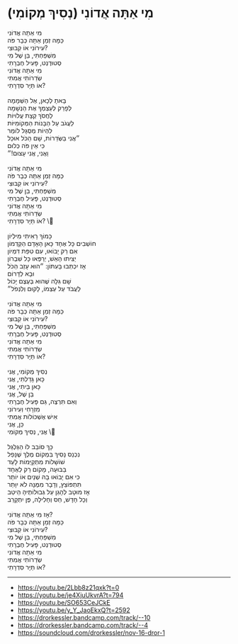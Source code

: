 # מִי אַתָּה אֲדוֹנִי (נְסִיךְ מְקוֹמִי)

מִי אַתָּה אֲדוֹנִי \
כַּמָּה זְמַן אַתָּה כְּבָר פֹּה \
עִירוֹנִי אוֹ קִבּוּצִי?\
מִשְׁפַּחְתִּי, בֵּן שֶׁל מִי\
סְטוּדֶנְט, פָּעִיל חֶבְרָתִי\
מִי אַתָּה אֲדוֹנִי \
שְׂדֵרוֹתִי אֲמִתִּי \
אוֹ תַּיָּר סִדְרָתִי?\
\
בָּאתָ לְכָאן, אֶל הַשְּׁמָמָה \
לְפָרֵק לְעַצְמְךָ אֶת הַנְּשָׁמָה \
לַחֲסֹךְ קְצָת עֲלוּיוֹת \
לַעֲגֹב עַל הַבָּנוֹת הַמְּקוֹמִיּוֹת \
לִהְיוֹת מְסֻגָּל לוֹמַר \
״אֲנִי בַּשְּׂדֵרוֹת, שָׁם הַכֹּל אוּכַל \
כִּי אֵין פֹּה כְּלוּם \
וַאֲנִי, אֲנִי עָצוּם!״ \
\
מִי אַתָּה אֲדוֹנִי \
כַּמָּה זְמַן אַתָּה כְּבָר פֹּה \
עִירוֹנִי אוֹ קִבּוּצִי?\
מִשְׁפַּחְתִּי, בֵּן שֶׁל מִי\
סְטוּדֶנְט, פָּעִיל חֶבְרָתִי\
מִי אַתָּה אֲדוֹנִי \
שְׂדֵרוֹתִי אֲמִתִּי \
אוֹ תַּיָּר סִדְרָתִי? \\
\
כָּמוֹךָ רָאִיתִי מִילְיוֹן \
חוֹשְׁבִים כָּל אֶחָד כָּאן הָאָדָם הַקַּדְמוֹן \
אִם רַק יָבוֹאוּ, עִם טִפַּת דִּמְיוֹן \
יַצִּיתוּ הָאֵשׁ, יְרַפְּאוּ כָּל שִׁבְרוֹן \
אָז יִכְתְּבוּ בָּעִתּוֹן: ״הוּא עָזַב הַכֹּל \
וּבָא לַדָּרוֹם\
שָׁם גִּלָּה שֶׁהוּא בְּעֶצֶם יָכוֹל \
לַעֲבֹד עַל עַצְמוֹ, לָקוּם וְלִנְפֹל״\
\
מִי אַתָּה אֲדוֹנִי \
כַּמָּה זְמַן אַתָּה כְּבָר פֹּה \
עִירוֹנִי אוֹ קִבּוּצִי?\
מִשְׁפַּחְתִּי, בֵּן שֶׁל מִי\
סְטוּדֶנְט, פָּעִיל חֶבְרָתִי\
מִי אַתָּה אֲדוֹנִי \
שְׂדֵרוֹתִי אֲמִתִּי \
אוֹ תַּיָּר סִדְרָתִי?\
\
נְסִיךְ מְקוֹמִי, אֲנִי \
כָּאן גָּדַלְתִּי, אֲנִי \
כָּאן בֵּיתִי, אֲנִי \
בֵּן שֶׁל, אֲנִי \
וְאִם תִּרְצֶה, גַּם פָּעִיל חֶבְרָתִי \
מִזְרָחִי וְעִירוֹנִי \
אִישׁ אֶשְׁכּוֹלוֹת אֲמִתִּי \
כֵּן, אֲנִי\
אֲנִי, נְסִיךְ מְקוֹמִי \\
\
כָּךְ סוֹבֵב לוֹ הַגַּלְגַּל \
נִכְנַס נָסִיךְ בִּמְקוֹם מֶלֶךְ שֶׁנָּפַל \
שׁוֹשָׁלוֹת מִתְקַיְּמוֹת לָעַד \
בַּבּוּעָה, מָקוֹם רַק לְאֶחָד \
כִּי אִם יָבוֹאוּ בָּהּ שְׁנַיִם אוֹ יוֹתֵר \
תִּתְפּוֹצֵץ, וְדָבָר מִמֶּנָּה לֹא יִוָּתֵר \
אָז מוּטָב לְהָגֵן עַל גְּבוּלוֹתֶיהָ הֵיטֵב \
וְכָל חָדָשׁ, חַס וְחָלִילָה, פֶּן יִתְקָרֵב\
\
אָז מִי אַתָּה אֲדוֹנִי?\
כַּמָּה זְמַן אַתָּה כְּבָר פֹּה \
עִירוֹנִי אוֹ קִבּוּצִי?\
מִשְׁפַּחְתִּי, בֵּן שֶׁל מִי\
סְטוּדֶנְט, פָּעִיל חֶבְרָתִי\
מִי אַתָּה אֲדוֹנִי \
שְׂדֵרוֹתִי אֲמִתִּי \
אוֹ תַּיָּר סִדְרָתִי?

---
- https://youtu.be/2Lbb8z21qxk?t=0
- https://youtu.be/je4XjuUkvrA?t=794
- https://youtu.be/SO653CeJCkE
- https://youtu.be/y_Y_JaoEkxQ?t=2592
- https://drorkessler.bandcamp.com/track/--10
- https://drorkessler.bandcamp.com/track/--4
- https://soundcloud.com/drorkessler/nov-16-dror-1
